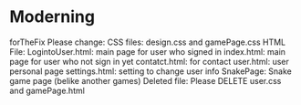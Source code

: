 # Moderning
 forTheFix
Please change:
CSS files: design.css and gamePage.css
HTML File: LogintoUser.html: main page for user who signed in
           index.html: main page for user who not sign in yet
           contatct.html: for contact
           user.html: user personal page
           settings.html: setting to change user info
           SnakePage: Snake game page (belike another games)
Deleted file: Please DELETE user.css and gamePage.html
